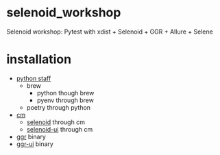 # selenoid_workshop
Selenoid workshop: Pytest with xdist + Selenoid + GGR + Allure + Selene

# installation
- [python staff](https://medium.com/@briantorresgil/definitive-guide-to-python-on-mac-osx-65acd8d969d0)
    - brew
        - python though brew
        - pyenv through brew
    - poetry through python
- [cm](https://aerokube.com/cm/latest/)
    - [selenoid](https://aerokube.com/selenoid/latest) through cm
    - [selenoid-ui](https://aerokube.com/selenoid-ui/latest) through cm
- [ggr](https://aerokube.com/ggr/latest/) binary
- [ggr-ui](https://aerokube.com/ggr-ui/latest/) binary
